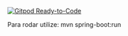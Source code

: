 [![Gitpod Ready-to-Code](https://img.shields.io/badge/Gitpod-Ready--to--Code-blue?logo=gitpod)](https://gitpod.io/#https://github.com/barbaraNegosseki/spring-boot-app)


Para rodar utilize: mvn spring-boot:run